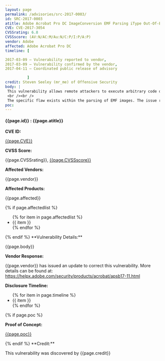 ```yaml
---
layout: page
permalink: /advisories/src-2017-0003/
id: SRC-2017-0003
atitle: Adobe Acrobat Pro DC ImageConversion EMF Parsing iType Out-Of-Bounds Read Remote Code Execution Vulnerability
CVE: CVE-2017-3054
CVSSrating: 6.8
CVSSscore: (AV:N/AC:M/Au:N/C:P/I:P/A:P)
vendor: Adobe
affected: Adobe Acrobat Pro DC
timeline: [

2017-03-09 – Vulnerability reported to vendor,
2017-03-09 – Vulnerability confirmed by the vendor,
2017-04-11 – Coordinated public release of advisory

          ]
credit: Steven Seeley (mr_me) of Offensive Security
body: |
 This vulnerability allows remote attackers to execute arbitrary code on vulnerable installations of Adobe Acrobat Pro DC. User interaction is required to exploit this vulnerability in that the target must visit a malicious page or open a malicious file.
 <br /><br />
 The specific flaw exists within the parsing of EMF images. The issue results from the lack of proper validation of user-supplied data, which can result in a read past the end of an allocated object. An attacker can leverage this vulnerability to execute code under the context of the current process.
poc:
---
```


<h4><b>{{page.id}} : {{page.atitle}}</b></h4>

**CVE ID:**
<p class="cn"><a href="https://web.nvd.nist.gov/view/vuln/detail?vulnId={{page.CVE}}">{{page.CVE}}</a></p>

**CVSS Score:**
<p class="cn">{{page.CVSSrating}}, <a href="https://nvd.nist.gov/cvss/v2-calculator?vector={{page.CVSSscore}}">{{page.CVSSscore}}</a></p>

**Affected Vendors:**
<p class="cn">{{page.vendor}}</p>

**Affected Products:**
<p class="cn">{{page.affected}}</p>
{% if page.affectedlist %}
<ul class="cn">
{% for item in page.affectedlist %}
  <li>{{ item }}</li>
{% endfor %}
</ul>
{% endif %}
**Vulnerability Details:**
<p class="cn">{{page.body}}</p>

**Vendor Response:**
<p class="cn">{{page.vendor}} has issued an update to correct this vulnerability. More details can be found at: <br /><a href="https://helpx.adobe.com/security/products/acrobat/apsb17-11.html">https://helpx.adobe.com/security/products/acrobat/apsb17-11.html</a></p>

**Disclosure Timeline:**
<ul class="cn">
{% for item in page.timeline %}
  <li>{{ item }}</li>
{% endfor %}
</ul>
{% if page.poc %}

**Proof of Concept:**
<p class="cn"><a href="{{page.poc}}">{{page.poc}}</a></p>
{% endif %}
**Credit:**
<p class="cn">This vulnerability was discovered by {{page.credit}}</p>

